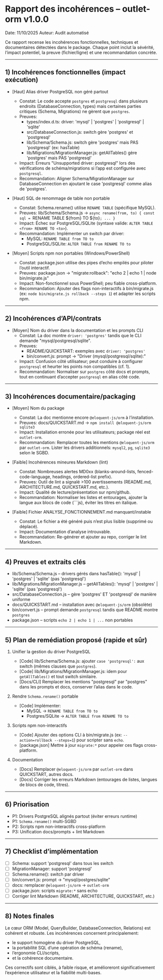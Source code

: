 # Rapport des incohérences – outlet-orm v1.0.0

Date: 11/10/2025
Auteur: Audit automatisé

Ce rapport recense les incohérences fonctionnelles, techniques et documentaires détectées dans le package. Chaque point inclut la sévérité, l’impact potentiel, la preuve (fichier/ligne) et une recommandation concrète.

---

## 1) Incohérences fonctionnelles (impact exécution)

- [Haut] Alias driver PostgreSQL non géré partout
  - Constat: Le code accepte `postgres` et `postgresql` dans plusieurs endroits (DatabaseConnection, types) mais certaines parties critiques (Schema, Migrations) ne gèrent que `postgres`.
  - Preuves:
    - types/index.d.ts: driver: 'mysql' | 'postgres' | 'postgresql' | 'sqlite'
    - src/DatabaseConnection.js: switch gère 'postgres' et 'postgresql'
    - lib/Schema/Schema.js: switch gère 'postgres' mais PAS 'postgresql' (ex: hasTable)
    - lib/Migrations/MigrationManager.js: getAllTables() gère 'postgres' mais PAS 'postgresql'
  - Impact: Erreurs "Unsupported driver: postgresql" lors des vérifications de schéma/migrations si l’app est configurée avec `postgresql`.
  - Recommandation: Aligner Schema/MigrationManager sur DatabaseConnection en ajoutant le case 'postgresql' comme alias de 'postgres'.

- [Haut] SQL de renommage de table non portable
  - Constat: Schema.rename() utilise `RENAME TABLE` (spécifique MySQL).
  - Preuves: lib/Schema/Schema.js → `async rename(from, to) { const sql = `RENAME TABLE ${from} TO ${to}`; ... }`
  - Impact: Échec sur PostgreSQL/SQLite (syntaxe valide: `ALTER TABLE <from> RENAME TO <to>`).
  - Recommandation: Implémenter un switch par driver:
    - MySQL: `RENAME TABLE from TO to`
    - PostgreSQL/SQLite: `ALTER TABLE from RENAME TO to`

- [Moyen] Scripts npm non portables (Windows/PowerShell)
  - Constat: package.json utilise des pipes d’echo empilés pour piloter l’outil interactif.
  - Preuves: package.json → "migrate:rollback": "echo 2 | echo 1 | node bin/migrate.js"
  - Impact: Non-fonctionnel sous PowerShell; peu fiable cross-platform.
  - Recommandation: Ajouter des flags non-interactifs à bin/migrate.js (ex: `node bin/migrate.js rollback --steps 1`) et adapter les scripts npm.

---

## 2) Incohérences d’API/contrats

- [Moyen] Nom du driver dans la documentation et les prompts CLI
  - Constat: La doc montre `driver: 'postgres'` tandis que le CLI demande "mysql/postgresql/sqlite".
  - Preuves:
    - README/QUICKSTART: exemples avec `driver: 'postgres'`
    - bin/convert.js: prompt → "Driver (mysql/postgresql/sqlite):"
  - Impact: Confusion côté utilisateur; peut conduire à configurer `postgresql` et heurter les points non compatibles (cf. 1).
  - Recommandation: Normaliser sur `postgres` côté docs et prompts, tout en continuant d’accepter `postgresql` en alias côté code.

---

## 3) Incohérences documentaire/packaging

- [Moyen] Nom du package
  - Constat: La doc mentionne encore `@eloquent-js/orm` à l’installation.
  - Preuves: docs/QUICKSTART.md → `npm install @eloquent-js/orm sqlite3`
  - Impact: Installation erronée pour les utilisateurs; package réel est `outlet-orm`.
  - Recommandation: Remplacer toutes les mentions `@eloquent-js/orm` par `outlet-orm`. Lister les drivers additionnels: `mysql2`, `pg`, `sqlite3` selon le SGBD.

- [Faible] Incohérences mineures Markdown (lint)
  - Constat: Nombreuses alertes MD0xx (blanks-around-lists, fenced-code-language, headings, ordered-list prefix).
  - Preuves: Outil de lint a signalé >100 avertissements (README.md, ARCHITECTURE.md, QUICKSTART.md, etc.).
  - Impact: Qualité de lecture/présentation sur npm/github.
  - Recommandation: Normaliser les listes et entourages, ajouter la langue aux blocs de code (```js), éviter les titres en italique.

- [Faible] Fichier ANALYSE_FONCTIONNEMENT.md manquant/instable
  - Constat: Le fichier a été généré puis n’est plus lisible (supprimé ou déplacé).
  - Impact: Documentation d’analyse introuvable.
  - Recommandation: Re-générer et ajouter au repo, corriger le lint Markdown.

---

## 4) Preuves et extraits clés

- lib/Schema/Schema.js – drivers gérés dans hasTable(): 'mysql' | 'postgres' | 'sqlite' (pas 'postgresql')
- lib/Migrations/MigrationManager.js – getAllTables(): 'mysql' | 'postgres' | 'sqlite' (pas 'postgresql')
- src/DatabaseConnection.js – gère 'postgres' ET 'postgresql' de manière uniforme
- docs/QUICKSTART.md – installation avec `@eloquent-js/orm` (obsolète)
- bin/convert.js – prompt demande `postgresql` tandis que README montre `postgres`
- package.json – scripts `echo 2 | echo 1 | ...` non portables

---

## 5) Plan de remédiation proposé (rapide et sûr)

1. Unifier la gestion du driver PostgreSQL
   - [Code] lib/Schema/Schema.js: ajouter `case 'postgresql':` aux switch (mêmes clauses que `postgres`).
   - [Code] lib/Migrations/MigrationManager.js: idem pour `getAllTables()` et tout switch similaire.
   - [Docs/CLI] Remplacer les mentions "postgresql" par "postgres" dans les prompts et docs, conserver l’alias dans le code.

2. Rendre `Schema.rename()` portable
   - [Code] Implémenter:
     - MySQL → `RENAME TABLE from TO to`
     - Postgres/SQLite → `ALTER TABLE from RENAME TO to`

3. Scripts npm non-interactifs
   - [Code] Ajouter des options CLI à bin/migrate.js (ex: `--action=rollback --steps=1`) pour scripter sans `echo`.
   - [package.json] Mettre à jour `migrate:*` pour appeler ces flags cross-platform.

4. Documentation
   - [Docs] Remplacer `@eloquent-js/orm` par `outlet-orm` dans QUICKSTART, autres docs.
   - [Docs] Corriger les erreurs Markdown (entourages de listes, langues de blocs de code, titres).

---

## 6) Priorisation

- P1: Drivers PostgreSQL alignés partout (éviter erreurs runtime)
- P1: `Schema.rename()` multi-SGBD
- P2: Scripts npm non-interactifs cross-platform
- P3: Unification docs/prompts + lint Markdown

---

## 7) Checklist d’implémentation

- [ ] Schema: support 'postgresql' dans tous les switch
- [ ] MigrationManager: support 'postgresql'
- [ ] Schema.rename(): switch par driver
- [ ] bin/convert.js: prompt → "mysql/postgres/sqlite"
- [ ] docs: remplacer `@eloquent-js/orm` → `outlet-orm`
- [ ] package.json: scripts `migrate:*` sans echo
- [ ] Corriger lint Markdown (README, ARCHITECTURE, QUICKSTART, etc.)

---

## 8) Notes finales

Le cœur ORM (Model, QueryBuilder, DatabaseConnection, Relations) est cohérent et robuste. Les incohérences concernent principalement:
- le support homogène du driver PostgreSQL,
- la portabilité SQL d’une opération de schéma (rename),
- l’ergonomie CLI/scripts,
- et la cohérence documentaire.

Ces correctifs sont ciblés, à faible risque, et amélioreront significativement l’expérience utilisateur et la fiabilité multi-bases.
